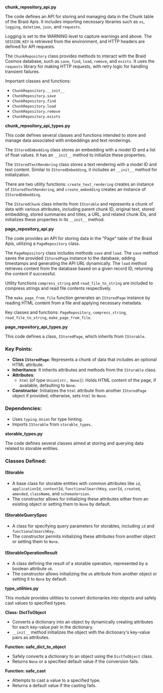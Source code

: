 **chunk_repository_api.py**

The code defines an API for storing and managing data in the Chunk table of the Braid Apis. It includes importing necessary libraries such as `os`, `logging`, `datetime`, `json`, and `requests`.

Logging is set to the WARNING level to capture warnings and above. The `SESSION_KEY` is retrieved from the environment, and HTTP headers are defined for API requests.

The `ChunkRepository` class provides methods to interact with the Braid Cosmos database, such as `save`, `find`, `load`, `remove`, and `exists`. It uses the `requests` library for making HTTP requests, with retry logic for handling transient failures.

Important classes and functions:
- `ChunkRepository.__init__`
- `ChunkRepository.save`
- `ChunkRepository.find`
- `ChunkRepository.load`
- `ChunkRepository.remove`
- `ChunkRepository.exists`

**chunk_repository_api_types.py**

This code defines several classes and functions intended to store and manage data associated with embeddings and text renderings.

The `IStoredEmbedding` class stores an embedding with a model ID and a list of float values. It has an `__init__` method to initialize these properties.

The `IStoredTextRendering` class stores a text rendering with a model ID and text content. Similar to `IStoredEmbedding`, it includes an `__init__` method for initialization.

There are two utility functions: `create_text_rendering` creates an instance of `IStoredTextRendering`, and `create_embedding` creates an instance of `IStoredEmbedding`.

The `IStoredChunk` class inherits from `IStorable` and represents a chunk of data with various attributes, including parent chunk ID, original text, stored embedding, stored summaries and titles, a URL, and related chunk IDs, and initializes these properties in its `__init__` method.

**page_repository_api.py**

The code provides an API for storing data in the "Page" table of the Braid Apis, utilizing a `PageRepository` class.

The `PageRepository` class includes methods `save` and `load`. The `save` method saves the provided `IStoredPage` instance to the database, adding timestamps and generating the API URL dynamically. The `load` method retrieves content from the database based on a given record ID, returning the content if successful.

Utility functions `compress_string` and `read_file_to_string` are included to compress strings and read file contents respectively.

The `make_page_from_file` function generates an `IStoredPage` instance by reading HTML content from a file and applying necessary metadata.

Key classes and functions: `PageRepository`, `compress_string`, `read_file_to_string`, `make_page_from_file`.

**page_repository_api_types.py**

This code defines a class, `IStoredPage`, which inherits from `IStorable`.

### Key Points:
- **Class `IStoredPage`**: Represents a chunk of data that includes an optional HTML attribute.
- **Inheritance**: It inherits attributes and methods from the `IStorable` class.
- **Attributes**:
  - `html` (of type `Union[str, None]`): Holds HTML content of the page, if available, defaulting to `None`.
- **Constructor**: Initializes the `html` attribute from another `IStoredPage` object if provided; otherwise, sets `html` to `None`. 

### Dependencies:
- Uses `typing.Union` for type hinting.
- Imports `IStorable` from `storable_types`.

**storable_types.py**

The code defines several classes aimed at storing and querying data related to storable entities.

### Classes Defined:

#### IStorable
- A base class for storable entities with common attributes like `id`, `applicationId`, `contextId`, `functionalSearchKey`, `userId`, `created`, `amended`, `className`, and `schemaVersion`.
- The constructor allows for initializing these attributes either from an existing object or setting them to `None` by default.

#### IStorableQuerySpec
- A class for specifying query parameters for storables, including `id` and `functionalSearchKey`.
- The constructor permits initializing these attributes from another object or setting them to `None`.

#### IStorableOperationResult
- A class defining the result of a storable operation, represented by a boolean attribute `ok`.
- The constructor allows initializing the `ok` attribute from another object or setting it to `None` by default.

**type_utilities.py**

This module provides utilities to convert dictionaries into objects and safely cast values to specified types.

**Class: DictToObject**
- Converts a dictionary into an object by dynamically creating attributes for each key-value pair in the dictionary.
- `__init__` method initializes the object with the dictionary's key-value pairs as attributes.

**Function: safe_dict_to_object**
- Safely converts a dictionary to an object using the `DictToObject` class.
- Returns `None` or a specified default value if the conversion fails.

**Function: safe_cast**
- Attempts to cast a value to a specified type.
- Returns a default value if the casting fails.

